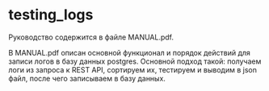 # testing_logs

Руководство содержится в файле MANUAL.pdf. 

В MANUAL.pdf описан основной функционал и порядок действий для записи логов в базу данных postgres. Основной подход такой: получаем логи из запроса к REST API, сортируем их, тестируем и выводим в json файл, после чего записываем в базу данных.
